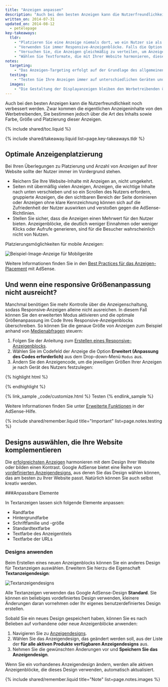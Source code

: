 ```yaml
---
title: "Anzeigen anpassen"
description: "Auch bei den besten Anzeigen kann die Nutzerfreundlichkeit noch verbessert werden. Zwar kommen die eigentlichen Anzeigeninhalte von den Werbetreibenden, Sie bestimmen jedoch über die Art des Inhalts sowie Farbe, Größe und Platzierung dieser Anzeigen."
written_on: 2014-07-31
updated_on: 2014-08-12
  - petelepage
key-takeaways:
  tldr: 
    - "Platzieren Sie eine Anzeige niemals dort, wo ein Nutzer sie als störend empfinden könnte. Achten Sie darauf, dass bei 'Above the Fold'-Anzeigen keine wichtigen Inhalte nach unten verschoben werden."
    - "Verwenden Sie immer Responsive-Anzeigenblöcke. Falls die Option 'Optimale Größenanpassung' nicht ausreicht, aktivieren Sie den erweiterten Modus."
    - "Versuchen Sie, die Anzeigen gleichmäßig zu verteilen, um Anzeigenblindheit zu vermeiden."
    - "Wählen Sie Textformate, die mit Ihrer Website harmonieren, diese komplementieren oder einen Kontrast bilden."
notes:
  targeting:
    - "Das Anzeigen-Targeting erfolgt auf der Grundlage des allgemeinen Inhalts der Website, nicht anhand von Keywords oder Kategorien. Wenn Sie Anzeigen zu bestimmten Themen schalten möchten, fügen Sie vollständige Sätze und Abschnitte zu diesen Themen hinzu."
  testing:
    - "Testen Sie Ihre Anzeigen immer auf unterschiedlichen Geräten und Bildschirmen, um sicherzustellen, dass sie auch entsprechend angepasst werden."
  images:
    - "Die Gestaltung der Displayanzeigen bleiben den Werbetreibenden überlassen. Sie können zwar durch Anzeigenplatzierung und -größe beeinflussen, welche Arten von Displayanzeigen auf Ihrer Website geschaltet werden, auf die Bildinhalte selbst haben Sie jedoch keinen Einfluss."
---
```


<p class="intro">
  Auch bei den besten Anzeigen kann die Nutzerfreundlichkeit noch verbessert werden. Zwar kommen die eigentlichen Anzeigeninhalte von den Werbetreibenden, Sie bestimmen jedoch über die Art des Inhalts sowie Farbe, Größe und Platzierung dieser Anzeigen.
</p>


{% include shared/toc.liquid %}

{% include shared/takeaway.liquid list=page.key-takeaways.tldr %}

## Optimale Anzeigenplatzierung

Bei Ihren Überlegungen zu Platzierung und Anzahl von Anzeigen auf Ihrer Website
sollte der Nutzer immer im Vordergrund stehen.

* Reichern Sie Ihre Website-Inhalte mit Anzeigen an, nicht umgekehrt.
* Seiten mit übermäßig vielen Anzeigen, Anzeigen, die wichtige Inhalte nach unten verschieben und so ein Scrollen des Nutzers erfordern, gruppierte Anzeigen, die den sichtbaren Bereich der Seite dominieren oder Anzeigen ohne klare Kennzeichnung können sich auf die Zufriedenheit der Nutzer auswirken und verstoßen gegen die AdSense-Richtlinien.
* Stellen Sie sicher, dass die Anzeigen einen Mehrwert für den Nutzer bieten. Anzeigenblöcke, die deutlich weniger Einnahmen oder weniger Klicks oder Aufrufe generieren, sind für die Besucher wahrscheinlich nicht von Nutzen.

Platzierungsmöglichkeiten für mobile Anzeigen:

<img src="images/mobile_ads_placement.png" class="center" alt="Beispiel-Image-Anzeige für Mobilgeräte">

Weitere Informationen finden Sie in den 
[Best Practices für das Anzeigen-Placement](https://support.google.com/adsense/answer/1282097) mit AdSense.


## Und wenn eine responsive Größenanpassung nicht ausreicht?
Manchmal benötigen Sie mehr Kontrolle über die Anzeigenschaltung, sodass Responsive-Anzeigen alleine nicht ausreichen. In diesem Fall können Sie den erweiterten Modus aktivieren und die optimale Größenanpassung im Code Ihres Responsive-Anzeigenblocks überschreiben. 
So können Sie die genaue Größe von Anzeigen zum Beispiel anhand von [Medienabfragen]({{site.fundamentals}}/layouts/rwd-fundamentals/use-media-queries.html) steuern:

1. Folgen Sie der Anleitung zum [Erstellen eines Responsive-Anzeigenblocks]({{site.fundamentals}}/monetization/ads/include-ads.html#create-ad-units).
2. Wählen Sie im Codefeld der Anzeige die Option <strong>Erweitert (Anpassung des Codes erforderlich)</strong> aus dem Drop-down-Menü `Modus` aus.
3. Ändern Sie den Anzeigencode, um die jeweiligen Größen Ihrer Anzeigen je nach Gerät des Nutzers festzulegen:

{% highlight html %}
<ins class="adsbygoogle adslot_1"
    style="display:block;"
    data-ad-client="ca-pub-1234"
    data-ad-slot="5678"></ins>
<script async src="//pagead2.googlesyndication.com/pagead/js/adsbygoogle.js"></script>
<script>(adsbygoogle = window.adsbygoogle || []).push({});</script>
{% endhighlight %}

{% link_sample _code/customize.html %}
  Testen
{% endlink_sample %}

Weitere Informationen finden Sie unter [Erweiterte Funktionen](https://support.google.com/adsense/answer/3543893) in der AdSense-Hilfe.

{% include shared/remember.liquid title="Important" list=page.notes.testing %}

## Designs auswählen, die Ihre Website komplementieren

Die [erfolgreichsten Anzeigen](https://support.google.com/adsense/answer/17957) harmonieren mit dem Design Ihrer Website oder bilden einen Kontrast. Google AdSense bietet eine Reihe von [vordefinierten Anzeigendesigns](https://support.google.com/adsense/answer/6002585), aus denen Sie das Design wählen können, das am besten zu Ihrer Website passt. Natürlich können Sie auch selbst kreativ werden.

###Anpassbare Elemente

In Textanzeigen lassen sich folgende Elemente anpassen:

* Randfarbe
* Hintergrundfarbe
* Schriftfamilie und -größe
* Standardtextfarbe
* Textfarbe des Anzeigentitels
* Textfarbe der URLs

### Designs anwenden

Beim Erstellen eines neuen Anzeigenblocks können Sie ein anderes Design für Textanzeigen auswählen. Erweitern Sie hierzu die Eigenschaft <strong>Textanzeigendesign</strong>:

<img src="images/customize.png" class="center" alt="Textanzeigendesigns">

Alle Textanzeigen verwenden das Google AdSense-Design <strong>Standard</strong>.  Sie können ein beliebiges vordefiniertes Design verwenden, kleinere Änderungen daran vornehmen oder Ihr eigenes benutzerdefiniertes Design erstellen.

Sobald Sie ein neues Design gespeichert haben, können Sie es nach Belieben auf vorhandene oder 
neue Anzeigenblöcke anwenden:

1. Navigieren Sie zu [Anzeigendesigns](https://www.google.com/adsense/app#myads-springboard/view=AD_STYLES).
2. Wählen Sie das Anzeigendesign, das geändert werden soll, aus der Liste der <strong>für alle aktiven Produkte verfügbaren Anzeigendesigns</strong> aus.
3. Nehmen Sie die gewünschten Änderungen vor und <strong>Speichern Sie das Anzeigendesign</strong>.

Wenn Sie ein vorhandenes Anzeigendesign ändern, werden alle aktiven Anzeigenblöcke, die dieses Design verwenden, automatisch aktualisiert.

{% include shared/remember.liquid title="Note" list=page.notes.images %}


